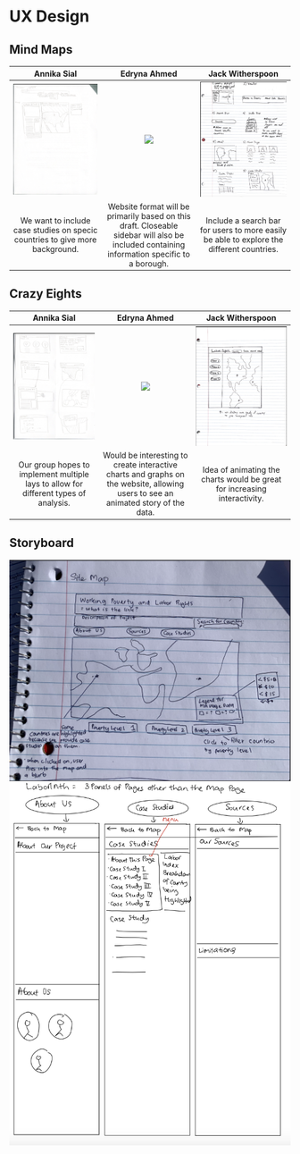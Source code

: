 # UX Design

## Mind Maps
| Annika Sial | Edryna Ahmed | Jack Witherspoon | 
|:---:|:---:|:---:|
| ![](annika1.png) | ![](cynthiamindmap.png) | ![](jack2.png) | 
| We want to include case studies on specic countries to give more background. | Website format will be primarily based on this draft. Closeable sidebar will also be included containing information specific to a borough. |  Include a search bar for users to more easily be able to explore the different countries. |

## Crazy Eights

| Annika Sial | Edryna Ahmed | Jack Witherspoon |
|:---:|:---:|:---:|
| ![](annika2.png) | ![](cynthiaeights.png) | ![](jack1.png) |
| Our group hopes to implement multiple lays to allow for different types of analysis. | Would be interesting to create interactive charts and graphs on the website, allowing users to see an animated story of the data. | Idea of animating the charts would be great for increasing interactivity. | Would be cool to have a little help icon on the bottom that explains to users what our website does and how to navigate it. | 

## Storyboard

![](storyboard1.png)
![](storyboard2.png)
